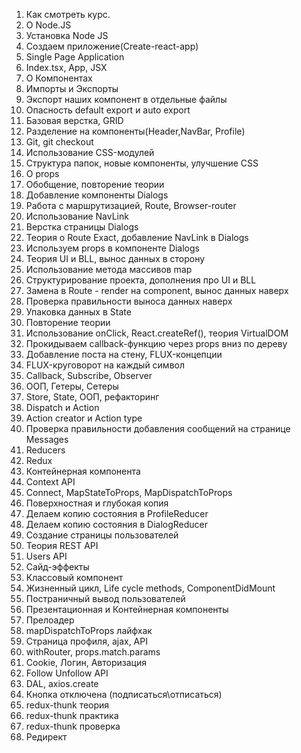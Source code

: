 1. Как смотреть курс.
2. О Node.JS
3. Установка Node JS
4. Создаем приложение(Create-react-app)
5. Single Page Application
6. Index.tsx, App, JSX
7. О Компонентах
8. Импорты и Экспорты
9. Экспорт наших компонент в отдельные файлы
10. Опасность default export и auto export
11. Базовая верстка, GRID
12. Разделение на компоненты(Header,NavBar, Profile) 
13. Git, git checkout
14. Использование CSS-модулей
15. Структура папок, новые компоненты, улучшение CSS
16. О props
17. Обобщение, повторение теории
18. Добавление компоненты Dialogs
19. Работа с маршрутизацией, Route, Browser-router
20. Использование NavLink
21. Верстка страницы Dialogs
22. Теория о Route Exact, добавление NavLink в Dialogs
23. Используем props в компоненте Dialogs
24. Теория UI и BLL, вынос данных в сторону
25. Использование метода массивов map
26. Структурирование проекта, дополнения про UI и BLL
27. Замена в Route - render на component, вынос данных наверх
28. Проверка правильности выноса данных наверх
29. Упаковка данных в State
30. Повторение теории
31. Использование onClick, React.createRef(), теория VirtualDOM
32. Прокидываем callback-функцию через props вниз по дереву
33. Добавление поста на стену, FLUX-концепции
34. FLUX-круговорот на каждый символ
35. Callback, Subscribe, Observer
36. ООП, Гетеры, Сетеры
37. Store, State, ООП, рефакторинг
38. Dispatch и Action
39. Action creator и Action type
40. Проверка правильности добавления сообщений на странице Messages
41. Reducers
42. Redux
43. Контейнерная компонента
44. Context API
45. Сonnect, MapStateToProps, MapDispatchToProps
46. Поверхностная и глубокая копия
47. Делаем копию состояния в ProfileReducer
48. Делаем копию состояния в DialogReducer
49. Создание страницы пользователей
50. Теория REST API
51. Users API
52. Сайд-эффекты 
53. Классовый компонент
54. Жизненный цикл, Life cycle methods, ComponentDidMount
55. Постраничный вывод пользователей
56. Презентационная и Контейнерная компоненты
57. Прелоадер
58. mapDispatchToProps лайфхак
59. Страница профиля, ajax, API
60. withRouter, props.match.params
61. Cookie, Логин, Авторизация
62. Follow Unfollow API
63. DAL, axios.create
64. Кнопка отключена (подписаться\отписаться)
65. redux-thunk теория
66. redux-thunk практика 
67. redux-thunk проверка
68. Редирект